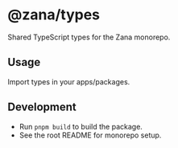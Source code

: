 # @zana/types

Shared TypeScript types for the Zana monorepo.

## Usage
Import types in your apps/packages.

## Development
- Run `pnpm build` to build the package.
- See the root README for monorepo setup.
